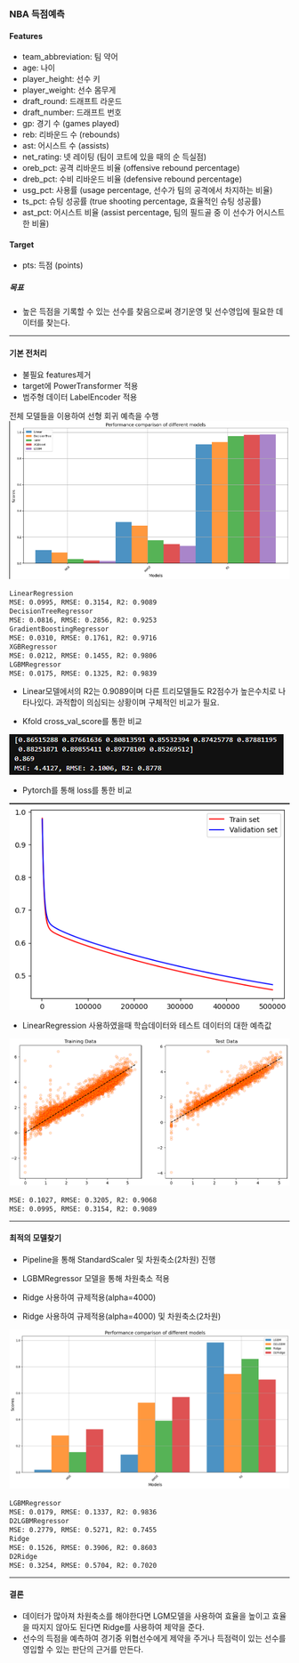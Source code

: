 ### NBA 득점예측

#### Features
         
-  team_abbreviation: 팀 약어
-  age: 나이               
-  player_height: 선수 키     
-  player_weight: 선수 몸무게                              
-  draft_round: 드래프트 라운드       
-  draft_number: 드래프트 번호       
-  gp: 경기 수 (games played)                             
-  reb: 리바운드 수 (rebounds)                
-  ast: 어시스트 수 (assists)                
-  net_rating: 넷 레이팅 (팀이 코트에 있을 때의 순 득실점)         
-  oreb_pct: 공격 리바운드 비율 (offensive rebound percentage)           
-  dreb_pct: 수비 리바운드 비율 (defensive rebound percentage)           
-  usg_pct: 사용률 (usage percentage, 선수가 팀의 공격에서 차지하는 비율)            
-  ts_pct: 슈팅 성공률 (true shooting percentage, 효율적인 슈팅 성공률)             
-  ast_pct: 어시스트 비율 (assist percentage, 팀의 필드골 중 이 선수가 어시스트한 비율)            

#### Target

-  pts: 득점 (points)

##### 목표

- 높은 득점을 기록할 수 있는 선수를 찾음으로써 경기운영 및 선수영입에 필요한 데이터를 찾는다.


---

#### 기본 전처리

- 불필요 features제거
- target에 PowerTransformer 적용
- 범주형 데이터 LabelEncoder 적용


전체 모델들을 이용하여 선형 회귀 예측을 수행
<img src='./image/nba01.png'>

```
LinearRegression
MSE: 0.0995, RMSE: 0.3154, R2: 0.9089
DecisionTreeRegressor
MSE: 0.0816, RMSE: 0.2856, R2: 0.9253
GradientBoostingRegressor
MSE: 0.0310, RMSE: 0.1761, R2: 0.9716
XGBRegressor
MSE: 0.0212, RMSE: 0.1455, R2: 0.9806
LGBMRegressor
MSE: 0.0175, RMSE: 0.1325, R2: 0.9839 
```

- Linear모델에서의 R2는 0.9089이며 다른 트리모델들도 R2점수가 높은수치로 나타나있다.
  과적합이 의심되는 상황이며 구체적인 비교가 필요.


- Kfold cross_val_score를 통한 비교
<img src='./image/nba03.png'>

-  Pytorch를 통해 loss를 통한 비교
<img src='./image/nba02.png'>

-  LinearRegression 사용하였을때 학습데이터와 테스트 데이터의 대한 예측값
<img src='./image/nba04.png'>

```
MSE: 0.1027, RMSE: 0.3205, R2: 0.9068
MSE: 0.0995, RMSE: 0.3154, R2: 0.9089
```

---

#### 최적의 모델찾기

- Pipeline을 통해 StandardScaler 및 차원축소(2차원) 진행

- LGBMRegressor 모델을 통해 차원축소 적용

- Ridge 사용하여 규제적용(alpha=4000)

- Ridge 사용하여 규제적용(alpha=4000) 및 차원축소(2차원)

<img src='./image/nba05.png'>

```
LGBMRegressor
MSE: 0.0179, RMSE: 0.1337, R2: 0.9836
D2LGBMRegressor
MSE: 0.2779, RMSE: 0.5271, R2: 0.7455
Ridge
MSE: 0.1526, RMSE: 0.3906, R2: 0.8603
D2Ridge
MSE: 0.3254, RMSE: 0.5704, R2: 0.7020
```

---
#### 결론

- 데이터가 많아져 차원축소를 해야한다면 LGM모델을 사용하여 효율을 높이고 효율을 따지지 않아도 된다면 Ridge를 사용하여 제약을 준다.
- 선수의 득점을 예측하여 경기중 위협선수에게 제약을 주거나 득점력이 있는 선수를 영입할 수 있는 판단의 근거를 만든다.
